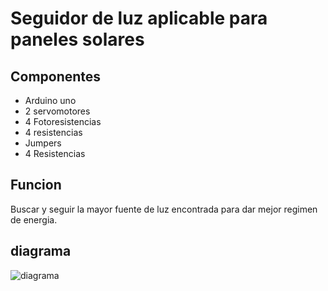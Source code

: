 # Seguidor de luz aplicable para paneles solares

## Componentes
- Arduino uno
- 2 servomotores
- 4 Fotoresistencias
- 4 resistencias
- Jumpers
- 4 Resistencias

## Funcion
Buscar y seguir la mayor fuente de luz encontrada para dar mejor regimen de energia.

## diagrama

![diagrama](https://1.bp.blogspot.com/-SuR6ePHfinM/Ve3jl4W1T7I/AAAAAAAAAeU/NS2QMCkVDK8/s1600/FDWXHH8GPLJ13WT.LARGE.jpg)
